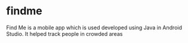 # findme
Find Me is a mobile app which is used developed using Java in Android Studio. It helped track people in crowded areas
